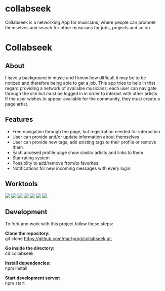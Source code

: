 # collabseek
Collabseek is a networking App for musicians, where people can promote themselves and search for other musicians for jobs, projects and so on.


# Collabseek

## About
I have a background in music and I know how difficult it may be to be noticed and therefore being able to get a job. This app tries to help in that regard
providing a network of available musicians: each user can navigate through the site but must be logged in in order to interact with other artists.
If the user wishes to appear available for the community, they must create a page artist.

## Features
- Free navigation through the page, but registration needed for interaction
- User can provide and/or update information about themselves
- User can provide new tags, add existing tags to their profile or remove them
- Each accesed profile page show similar artists and links to them
- Star rating system
- Possibilty to add/remove from/to favorites
- Notifications for new incoming messages with every login


## Worktools

<span><img src="https://img.shields.io/badge/React.js-black?style=flat-square&logo=react"></span>
<span><img src="https://img.shields.io/badge/Express-lightgrey?style=flat-square&logo=express"></span>
<span><img src="https://img.shields.io/badge/Node.js-green?style=flat-square&logo=nodedotjs"></span>
<span><img src="https://img.shields.io/badge/JavaScript-yellow?style=flat-square&logo=javascript&logoColor=white"></span>
<span><img src="https://img.shields.io/badge/-socket.io-black?style=flat-square&logo=socketdotio"></span>
<span><img src="https://img.shields.io/badge/PostgreSQL-9cf?style=flat-square&logo=postgresql"></span>
<span><img src="https://img.shields.io/badge/S3-important?style=flat-square&logo=amazons3&logoColor=white"></span>

## Development

To fork and work with this project follow these steps:
 
**Clone the repository:**
<br>git clone https://github.com/martprog/collabseek.git

**Go inside the directory:**
<br>cd collabseek

**Install dependencies:**
<br>npm install

**Start development server:**
<br>npm start

